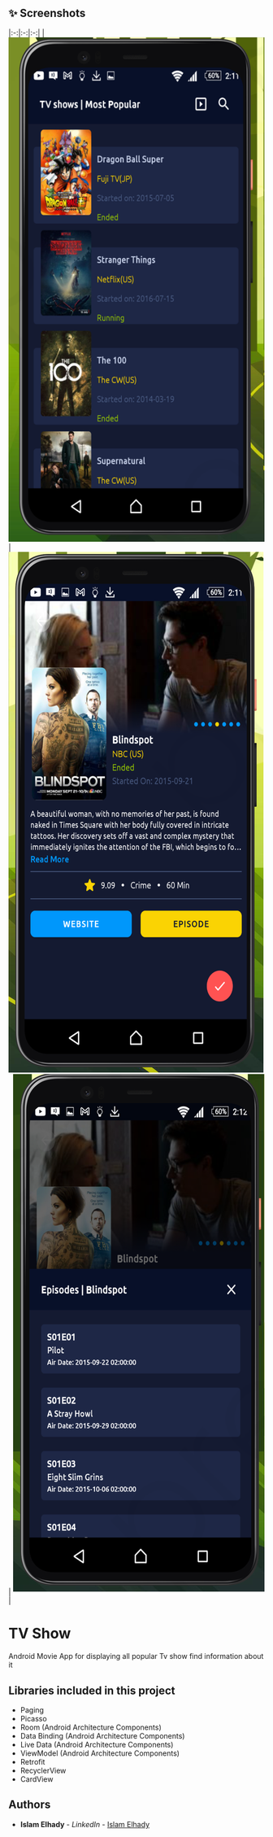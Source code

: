 ## ✨ Screenshots


|:-:|:-:|:-:|
| ![Fist](screen/screen1.png?raw=true) | ![3](screen/screen2.png?raw=true) | ![3](screen/screen3.png?raw=true) |

# TV Show

Android Movie App for displaying all popular Tv show find information about it 

## Libraries included in this project

* Paging
* Picasso
* Room (Android Architecture Components)
* Data Binding (Android Architecture Components)
* Live Data (Android Architecture Components)
* ViewModel (Android Architecture Components)
* Retrofit
* RecyclerView
* CardView

## Authors

* **Islam Elhady** - *LinkedIn* - [Islam Elhady](https://www.linkedin.com/in/islamelhady)
